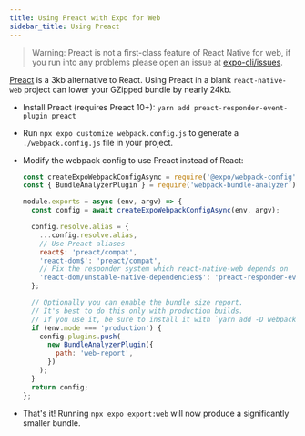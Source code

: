 ```yaml
---
title: Using Preact with Expo for Web
sidebar_title: Using Preact
---
```


> Warning: Preact is not a first-class feature of React Native for web, if you run into any problems please open an issue at [expo-cli/issues](https://github.com/expo/expo-cli/issues).

[Preact](https://preactjs.com/) is a 3kb alternative to React. Using Preact in a blank `react-native-web` project can lower your GZipped bundle by nearly 24kb.

- Install Preact (requires Preact 10+): `yarn add preact-responder-event-plugin preact`
- Run `npx expo customize webpack.config.js` to generate a `./webpack.config.js` file in your project.
- Modify the webpack config to use Preact instead of React:

  ```js
  const createExpoWebpackConfigAsync = require('@expo/webpack-config');
  const { BundleAnalyzerPlugin } = require('webpack-bundle-analyzer');

  module.exports = async (env, argv) => {
    const config = await createExpoWebpackConfigAsync(env, argv);

    config.resolve.alias = {
      ...config.resolve.alias,
      // Use Preact aliases
      react$: 'preact/compat',
      'react-dom$': 'preact/compat',
      // Fix the responder system which react-native-web depends on
      'react-dom/unstable-native-dependencies$': 'preact-responder-event-plugin',
    };

    // Optionally you can enable the bundle size report.
    // It's best to do this only with production builds.
    // If you use it, be sure to install it with `yarn add -D webpack-bundle-analyzer`
    if (env.mode === 'production') {
      config.plugins.push(
        new BundleAnalyzerPlugin({
          path: 'web-report',
        })
      );
    }
    return config;
  };
  ```

- That's it! Running `npx expo export:web` will now produce a significantly smaller bundle.
